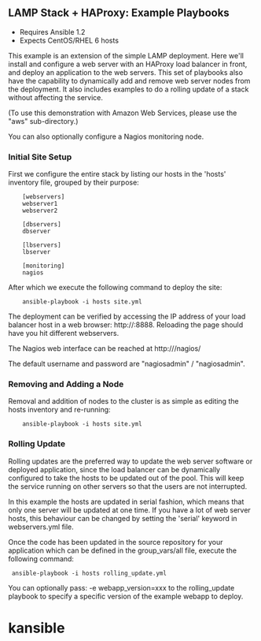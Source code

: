 LAMP Stack + HAProxy: Example Playbooks
-----------------------------------------------------------------------------

- Requires Ansible 1.2
- Expects CentOS/RHEL 6 hosts

This example is an extension of the simple LAMP deployment. Here we'll install
and configure a web server with an HAProxy load balancer in front, and deploy
an application to the web servers. This set of playbooks also have the
capability to dynamically add and remove web server nodes from the deployment.
It also includes examples to do a rolling update of a stack without affecting
the service.

(To use this demonstration with Amazon Web Services, please use the "aws" sub-directory.)

You can also optionally configure a Nagios monitoring node.

### Initial Site Setup

First we configure the entire stack by listing our hosts in the 'hosts'
inventory file, grouped by their purpose:

		[webservers]
		webserver1
		webserver2
		
		[dbservers]
		dbserver
		
		[lbservers]
		lbserver
		
		[monitoring]
		nagios

After which we execute the following command to deploy the site:

		ansible-playbook -i hosts site.yml

The deployment can be verified by accessing the IP address of your load
balancer host in a web browser: http://<ip-of-lb>:8888. Reloading the page
should have you hit different webservers.

The Nagios web interface can be reached at http://<ip-of-nagios>/nagios/

The default username and password are "nagiosadmin" / "nagiosadmin".

### Removing and Adding a Node

Removal and addition of nodes to the cluster is as simple as editing the
hosts inventory and re-running:

        ansible-playbook -i hosts site.yml

### Rolling Update

Rolling updates are the preferred way to update the web server software or
deployed application, since the load balancer can be dynamically configured
to take the hosts to be updated out of the pool. This will keep the service
running on other servers so that the users are not interrupted.

In this example the hosts are updated in serial fashion, which means that
only one server will be updated at one time. If you have a lot of web server
hosts, this behaviour can be changed by setting the 'serial' keyword in
webservers.yml file.

Once the code has been updated in the source repository for your application
which can be defined in the group_vars/all file, execute the following
command:

	 ansible-playbook -i hosts rolling_update.yml

You can optionally pass: -e webapp_version=xxx to the rolling_update
playbook to specify a specific version of the example webapp to deploy.
# kansible
